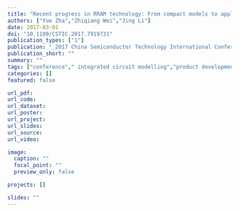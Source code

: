 ```yaml
---
title: "Recent progress in RRAM technology: From compact models to applications (textbfinvited)"
authors: ["Yue Zha","Zhiqiang Wei","Jing Li"]
date: 2017-03-01
doi: "10.1109/CSTIC.2017.7919731"
publication_types: ["1"]
publication: "_2017 China Semiconductor Technology International Conference (CSTIC)_"
publication_short: ""
summary: ""
tags: ["conference"," integrated circuit modelling","product development","resistive ram","iv characteristics","rram technology","scm","commercialization progress","compact model","drop-in replacement","embedded memory","essential electrical-chemical-thermal properties","nonvon neumann architecture","product development","standalone memory","storage class memory","switching dynamics","computational modeling","computer architecture","hidden markov models","mathematical model","random access memory","resistance","switches"]
categories: []
featured: false

url_pdf:
url_code:
url_dataset:
url_poster:
url_project:
url_slides:
url_source:
url_video:

image:
  caption: ""
  focal_point: ""
  preview_only: false

projects: []

slides: ""
---
```


